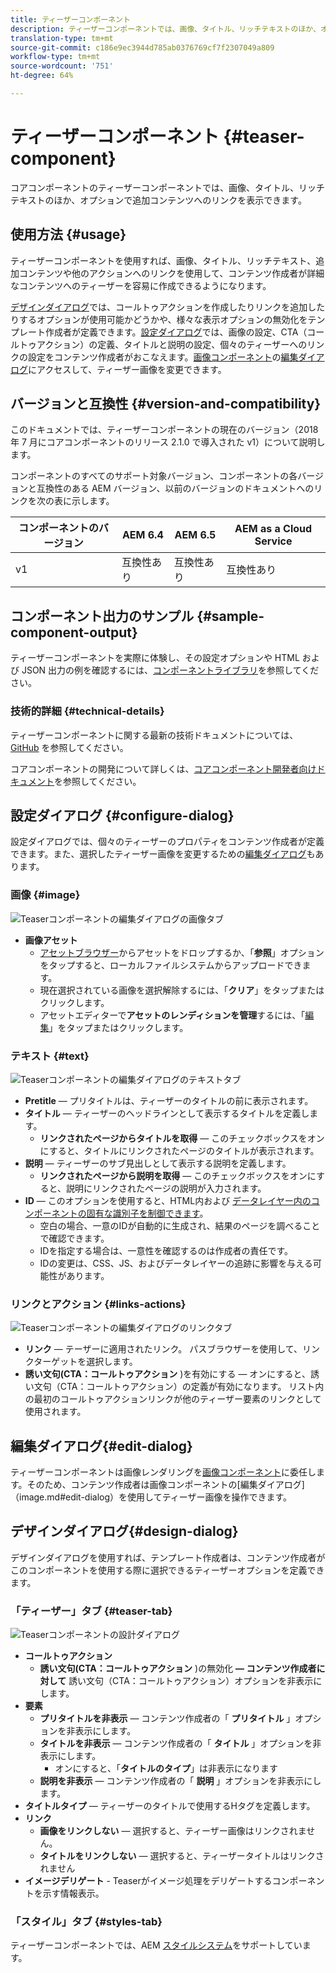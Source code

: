 ```yaml
---
title: ティーザーコンポーネント
description: ティーザーコンポーネントでは、画像、タイトル、リッチテキストのほか、オプションで追加コンテンツへのリンクを表示できます。
translation-type: tm+mt
source-git-commit: c186e9ec3944d785ab0376769cf7f2307049a809
workflow-type: tm+mt
source-wordcount: '751'
ht-degree: 64%

---
```



# ティーザーコンポーネント {#teaser-component}

コアコンポーネントのティーザーコンポーネントでは、画像、タイトル、リッチテキストのほか、オプションで追加コンテンツへのリンクを表示できます。

## 使用方法 {#usage}

ティーザーコンポーネントを使用すれば、画像、タイトル、リッチテキスト、追加コンテンツや他のアクションへのリンクを使用して、コンテンツ作成者が詳細なコンテンツへのティーザーを容易に作成できるようになります。

[デザインダイアログ](#design-dialog)では、コールトゥアクションを作成したりリンクを追加したりするオプションが使用可能かどうかや、様々な表示オプションの無効化をテンプレート作成者が定義できます。[設定ダイアログ](#configure-dialog)では、画像の設定、CTA（コールトゥアクション）の定義、タイトルと説明の設定、個々のティーザーへのリンクの設定をコンテンツ作成者がおこなえます。[画像コンポーネント](image.md)の[編集ダイアログ](image.md#edit-dialog)にアクセスして、ティーザー画像を変更できます。

## バージョンと互換性 {#version-and-compatibility}

このドキュメントでは、ティーザーコンポーネントの現在のバージョン（2018 年 7 月にコアコンポーネントのリリース 2.1.0 で導入された v1）について説明します。

コンポーネントのすべてのサポート対象バージョン、コンポーネントの各バージョンと互換性のある AEM バージョン、以前のバージョンのドキュメントへのリンクを次の表に示します。

| コンポーネントのバージョン | AEM 6.4 | AEM 6.5 | AEM as a Cloud Service |
|---|---|---|---|
| v1 | 互換性あり | 互換性あり | 互換性あり |

## コンポーネント出力のサンプル {#sample-component-output}

ティーザーコンポーネントを実際に体験し、その設定オプションや HTML および JSON 出力の例を確認するには、[コンポーネントライブラリ](https://adobe.com/go/aem_cmp_library_teaser_jp)を参照してください。

### 技術的詳細 {#technical-details}

ティーザーコンポーネントに関する最新の技術ドキュメントについては、[GitHub](https://adobe.com/go/aem_cmp_tech_teaser_v1_jp) を参照してください。

コアコンポーネントの開発について詳しくは、[コアコンポーネント開発者向けドキュメント](/help/developing/overview.md)を参照してください。

## 設定ダイアログ {#configure-dialog}

設定ダイアログでは、個々のティーザーのプロパティをコンテンツ作成者が定義できます。また、選択したティーザー画像を変更するための[編集ダイアログ](#edit-dialog)もあります。

### 画像 {#image}

![Teaserコンポーネントの編集ダイアログの画像タブ](/help/assets/teaser-edit-image.png)

* **画像アセット**
   * [アセットブラウザー](https://docs.adobe.com/content/help/ja-JP/experience-manager-cloud-service/sites/authoring/fundamentals/environment-tools.html)からアセットをドロップするか、「**参照**」オプションをタップすると、ローカルファイルシステムからアップロードできます。
   * 現在選択されている画像を選択解除するには、「**クリア**」をタップまたはクリックします。
   * アセットエディターで&#x200B;**アセットのレンディションを管理**&#x200B;するには、「[編集](https://docs.adobe.com/content/help/ja-JP/experience-manager-cloud-service/assets/manage/manage-digital-assets.html)」をタップまたはクリックします。

### テキスト {#text}

![Teaserコンポーネントの編集ダイアログのテキストタブ](/help/assets/teaser-edit-text.png)

* **Pretitle** — プリタイトルは、ティーザーのタイトルの前に表示されます。
* **タイトル** — ティーザーのヘッドラインとして表示するタイトルを定義します。
   * **リンクされたページからタイトルを取得** — このチェックボックスをオンにすると、タイトルにリンクされたページのタイトルが表示されます。
* **説明** — ティーザーのサブ見出しとして表示する説明を定義します。
   * **リンクされたページから説明を取得** — このチェックボックスをオンにすると、説明にリンクされたページの説明が入力されます。
* **ID** — このオプションを使用すると、HTML内および [データレイヤー内のコンポーネントの固有な識別子を制御できます](/help/developing/data-layer/overview.md)。
   * 空白の場合、一意のIDが自動的に生成され、結果のページを調べることで確認できます。
   * IDを指定する場合は、一意性を確認するのは作成者の責任です。
   * IDの変更は、CSS、JS、およびデータレイヤーの追跡に影響を与える可能性があります。

### リンクとアクション {#links-actions}

![Teaserコンポーネントの編集ダイアログのリンクタブ](/help/assets/teaser-edit-link.png)

* **リンク** — テーザーに適用されたリンク。 パスブラウザーを使用して、リンクターゲットを選択します。
* **誘い文句(CTA：コールトゥアクション** )を有効にする — オンにすると、誘い文句（CTA：コールトゥアクション）の定義が有効になります。 リスト内の最初のコールトゥアクションリンクが他のティーザー要素のリンクとして使用されます。

## 編集ダイアログ{#edit-dialog}

ティーザーコンポーネントは画像レンダリングを[画像コンポーネント](image.md)に委任します。そのため、コンテンツ作成者は画像コンポーネントの[編集ダイアログ]（image.md#edit-dialog）を使用してティーザー画像を操作できます。

## デザインダイアログ{#design-dialog}

デザインダイアログを使用すれば、テンプレート作成者は、コンテンツ作成者がこのコンポーネントを使用する際に選択できるティーザーオプションを定義できます。

### 「ティーザー」タブ {#teaser-tab}

![Teaserコンポーネントの設計ダイアログ](/help/assets/teaser-design.png)

* **コールトゥアクション**
   * **誘い文句(CTA：コールトゥアクション** )の無効化 **— コンテンツ作成者に対して** 誘い文句（CTA：コールトゥアクション）オプションを非表示にします。
* **要素**
   * **プリタイトルを非表示** — コンテンツ作成者の「 **プリタイトル** 」オプションを非表示にします。
   * **タイトルを非表示** — コンテンツ作成者の「 **タイトル** 」オプションを非表示にします。
      * オンにすると、「**タイトルのタイプ**」は非表示になります
   * **説明を非表示** — コンテンツ作成者の「 **説明** 」オプションを非表示にします。
* **タイトルタイプ** — ティーザーのタイトルで使用するHタグを定義します。
* **リンク**
   * **画像をリンクしない** — 選択すると、ティーザー画像はリンクされません。
   * **タイトルをリンクしない** — 選択すると、ティーザータイトルはリンクされません
* **イメージデリゲート** - Teaserがイメージ処理をデリゲートするコンポーネントを示す情報表示。

### 「スタイル」タブ {#styles-tab}

ティーザーコンポーネントでは、AEM [スタイルシステム](/help/get-started/authoring.md#component-styling)をサポートしています。

